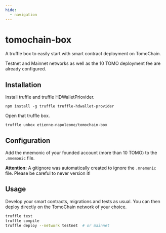 ```yaml
---
hide:
  - navigation
---
```


# tomochain-box

A truffle box to easily start with smart contract deployment on TomoChain.

Testnet and Mainnet networks as well as the 10 TOMO deployment fee are already configured.

## Installation

Install truffle and truffle HDWalletPriovider.

```
npm install -g truffle truffle-hdwallet-provider
```

Open that truffle box.

```
truffle unbox etienne-napoleone/tomochain-box
```

## Configuration

Add the mnemonic of your founded account (more than 10 TOMO) to the `.mnemonic` file.

**Attention:** A gitignore was automatically created to ignore the `.mnemonic` file.
Please be careful to never version it!

## Usage

Develop your smart contracts, migrations and tests as usual.
You can then deploy directly on the TomoChain network of your choice.

```bash
truffle test
truffle compile
truffle deploy --network testnet  # or mainnet
```

